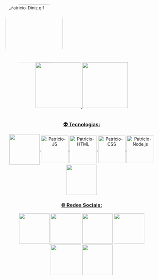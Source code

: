   <img align="center" alt="Patricio-Diniz.gif" left="20" height="190" style="border-radius:50px;" src="https://cdn.discordapp.com/attachments/732645583227191489/962395695220928562/ezgif.com-gif-maker.gif">
<div align="center">
  <a href="https://github.com/Berkzrx">
  <img height="150em" src="https://github-readme-stats.vercel.app/api?username=Berkzrx&show_icons=true&theme=gotham&include_all_commits=true&count_private=true"/>
  <img height="150em" src="https://github-readme-stats.vercel.app/api/top-langs/?username=Berkzrx&layout=compact&langs_count=7&theme=gotham"/>
</div>
  
<div align="center" style="display:block"><br>

  <h3>👽 Tecnologias:</h3>
  <img align="center" height="100" src="https://cdn.discordapp.com/attachments/732645583227191489/962763006280884234/Chaves_png.png">
  <img align="center" alt="Patricio-JS" height="90" width="90" src="https://cdn.discordapp.com/attachments/732645583227191489/962401418365517854/js_icon.png">
  <img align="center" alt="Patricio-HTML" height="90" width="90" src="https://cdn.discordapp.com/attachments/732645583227191489/962402404907774083/html_icon.png">
  <img align="center" alt="Patricio-CSS" height="90" width="90" src="https://cdn.discordapp.com/attachments/732645583227191489/962403371397033984/css_icon.png">
  <img align="center" alt="Patricio-Node.js" height="90" width="90" src="https://cdn.discordapp.com/attachments/732645583227191489/971692709494542356/node_icon.png">
  <img align="center" height="100" src="https://cdn.discordapp.com/attachments/732645583227191489/962763414965465098/chaves_2_png.png">
</div>
  
  
 
<div align="center"> 
  <h3>🌐 Redes Sociais:</h3>
  <img height="100" src="https://cdn.discordapp.com/attachments/732645583227191489/962763006280884234/Chaves_png.png">
  <a href="https://www.youtube.com/channel/UCkTQ-C_VU5QHBjoWNY5y3Tw" target="_blank"><img height="100" src="https://cdn.discordapp.com/attachments/732645583227191489/962406476276715530/youtube_icon.png" target="_blank"></a>
  <a href="https://www.instagram.com/berkz.art/" target="_blank"><img height="100" src="https://cdn.discordapp.com/attachments/732645583227191489/962406477656621146/insta_icon.png" target="_blank"></a>
  <a href = "mailto:patricio.grange49@gmail.com"><img height="100" src="https://cdn.discordapp.com/attachments/732645583227191489/962406476486438952/email_icon.png" target="_blank"></a>
  <a href="https://www.linkedin.com/in/patricio-diniz-7a914a162/" target="_blank"><img height="100" src="https://cdn.discordapp.com/attachments/732645583227191489/962408558568288296/linkedin_icon.png" target="_blank"></a> 
  <img height="100" src="https://cdn.discordapp.com/attachments/732645583227191489/962763414965465098/chaves_2_png.png">
 
</div>
